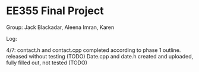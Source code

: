 # EE355 Final Project
Group: Jack Blackadar, Aleena Imran, Karen

Log:

4/7: 
contact.h and contact.cpp completed according to phase 1 outline. released without testing (TODO)
Date.cpp and date.h created and uploaded, fully filled out, not tested (TODO)
